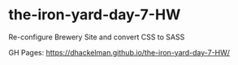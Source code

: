 # the-iron-yard-day-7-HW
Re-configure Brewery Site and convert CSS to SASS

GH Pages: https://dhackelman.github.io/the-iron-yard-day-7-HW/
